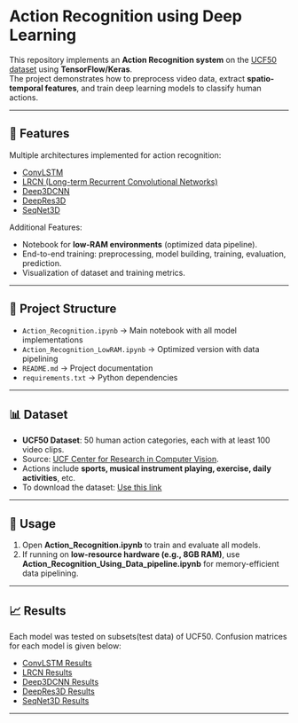 # Action Recognition using Deep Learning  

This repository implements an **Action Recognition system** on the [UCF50 dataset](https://www.crcv.ucf.edu/data/UCF50.php) using **TensorFlow/Keras**.  
The project demonstrates how to preprocess video data, extract **spatio-temporal features**, and train deep learning models to classify human actions.  

---

## 📌 Features  

Multiple architectures implemented for action recognition:  

- [ConvLSTM](https://github.com/Rydhi-Dadigamuwa/action-recognition-multi-architectures/blob/main/ConvLSTM.png)  
- [LRCN (Long-term Recurrent Convolutional Networks)](https://github.com/Rydhi-Dadigamuwa/action-recognition-multi-architectures/blob/main/LRCN.png)  
- [Deep3DCNN](https://github.com/Rydhi-Dadigamuwa/action-recognition-multi-architectures/blob/main/Deep3DCNN.png)  
- [DeepRes3D](https://github.com/Rydhi-Dadigamuwa/action-recognition-multi-architectures/blob/main/DeepRes3D.png)  
- [SeqNet3D](https://github.com/Rydhi-Dadigamuwa/action-recognition-multi-architectures/blob/main/SeqNet3D.png)  

Additional Features:  
- Notebook for **low-RAM environments** (optimized data pipeline).  
- End-to-end training: preprocessing, model building, training, evaluation, prediction.  
- Visualization of dataset and training metrics.  

---

## 📂 Project Structure  

- `Action_Recognition.ipynb` → Main notebook with all model implementations  
- `Action_Recognition_LowRAM.ipynb` → Optimized version with data pipelining  
- `README.md` → Project documentation  
- `requirements.txt` → Python dependencies  


---

## 📊 Dataset  

- **UCF50 Dataset**: 50 human action categories, each with at least 100 video clips.  
- Source: [UCF Center for Research in Computer Vision](https://www.crcv.ucf.edu/data/UCF50.php).  
- Actions include **sports, musical instrument playing, exercise, daily activities**, etc.
- To download the dataset: [Use this link](https://www.crcv.ucf.edu/data/UCF50.rar)

---

## 🚀 Usage  

1. Open **Action_Recognition.ipynb** to train and evaluate all models.  
2. If running on **low-resource hardware (e.g., 8GB RAM)**, use **Action_Recognition_Using_Data_pipeline.ipynb** for memory-efficient data pipelining.  

---

## 📈 Results  

Each model was tested on subsets(test data) of UCF50. Confusion matrices for each model is given below:  

- [ConvLSTM Results](https://github.com/Rydhi-Dadigamuwa/action-recognition-multi-architectures/blob/main/Confusion_Matrix_ConvLSTM.png)  
- [LRCN Results](https://github.com/Rydhi-Dadigamuwa/action-recognition-multi-architectures/blob/main/Confusion_Matrix_LRCN.png)  
- [Deep3DCNN Results](https://github.com/Rydhi-Dadigamuwa/action-recognition-multi-architectures/blob/main/Confusion_Matrix_Deep3DCNN.png)  
- [DeepRes3D Results](https://github.com/Rydhi-Dadigamuwa/action-recognition-multi-architectures/blob/main/Confusion_Matrix_DeepRes3D.png)  
- [SeqNet3D Results](https://github.com/Rydhi-Dadigamuwa/action-recognition-multi-architectures/blob/main/Confusion_Matrix_SeqNet3D.png)  

---
